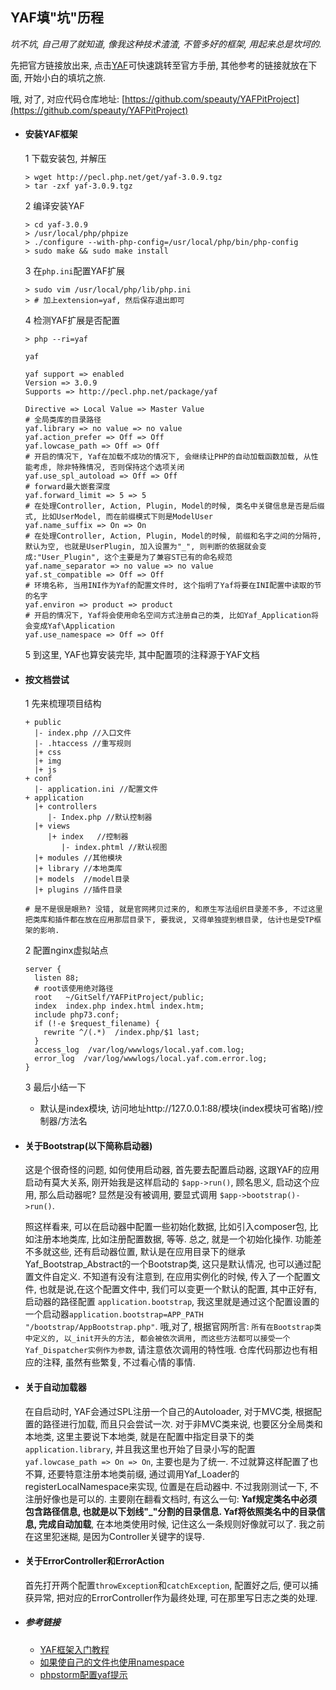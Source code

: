 ## YAF填"坑"历程

*坑不坑, 自己用了就知道, 像我这种技术渣渣, 不管多好的框架, 用起来总是坎坷的.*

先把官方链接放出来, 点击[YAF](http://www.laruence.com/manual/)可快速跳转至官方手册, 其他参考的链接就放在下面, 开始小白的填坑之旅.

哦, 对了, 对应代码仓库地址: [https://github.com/speauty/YAFPitProject](https://github.com/speauty/YAFPitProject)

* #### 安装YAF框架
  1 下载安装包, 并解压
  ```shell script
  > wget http://pecl.php.net/get/yaf-3.0.9.tgz
  > tar -zxf yaf-3.0.9.tgz
   ```
  2 编译安装YAF
  ```shell script
  > cd yaf-3.0.9
  > /usr/local/php/phpize
  > ./configure --with-php-config=/usr/local/php/bin/php-config
  > sudo make && sudo make install
  ```
  3 在`php.ini`配置YAF扩展
  ```shell script
  > sudo vim /usr/local/php/lib/php.ini
  > # 加上extension=yaf, 然后保存退出即可
  ```
  4 检测YAF扩展是否配置
  ```shell script
  > php --ri=yaf
  
  yaf

  yaf support => enabled
  Version => 3.0.9
  Supports => http://pecl.php.net/package/yaf
    
  Directive => Local Value => Master Value
  # 全局类库的目录路径
  yaf.library => no value => no value
  yaf.action_prefer => Off => Off
  yaf.lowcase_path => Off => Off
  # 开启的情况下, Yaf在加载不成功的情况下, 会继续让PHP的自动加载函数加载, 从性能考虑, 除非特殊情况, 否则保持这个选项关闭
  yaf.use_spl_autoload => Off => Off
  # forward最大嵌套深度
  yaf.forward_limit => 5 => 5
  # 在处理Controller, Action, Plugin, Model的时候, 类名中关键信息是否是后缀式, 比如UserModel, 而在前缀模式下则是ModelUser
  yaf.name_suffix => On => On
  # 在处理Controller, Action, Plugin, Model的时候, 前缀和名字之间的分隔符, 默认为空, 也就是UserPlugin, 加入设置为"_", 则判断的依据就会变成:"User_Plugin", 这个主要是为了兼容ST已有的命名规范
  yaf.name_separator => no value => no value
  yaf.st_compatible => Off => Off
  # 环境名称, 当用INI作为Yaf的配置文件时, 这个指明了Yaf将要在INI配置中读取的节的名字
  yaf.environ => product => product
  # 开启的情况下, Yaf将会使用命名空间方式注册自己的类, 比如Yaf_Application将会变成Yaf\Application
  yaf.use_namespace => Off => Off 
  ```
  5 到这里, YAF也算安装完毕, 其中配置项的注释源于YAF文档

* #### 按文档尝试
   1 先来梳理项目结构
   ```shell script
   + public
     |- index.php //入口文件
     |- .htaccess //重写规则    
     |+ css
     |+ img
     |+ js
   + conf
     |- application.ini //配置文件   
   + application
     |+ controllers
        |- Index.php //默认控制器
     |+ views    
        |+ index   //控制器
           |- index.phtml //默认视图
     |+ modules //其他模块
     |+ library //本地类库
     |+ models  //model目录
     |+ plugins //插件目录
  
  # 是不是很是眼熟? 没错, 就是官网拷贝过来的, 和原生写法组织目录差不多, 不过这里把类库和插件都在放在应用那层目录下, 要我说, 又得单独提到根目录, 估计也是受TP框架的影响.
   ```
  2 配置nginx虚拟站点
  ```shell script
  server {
    listen 88;
    # root该使用绝对路径
    root   ~/GitSelf/YAFPitProject/public;
    index  index.php index.html index.htm;
    include php73.conf;
    if (!-e $request_filename) {
      rewrite ^/(.*)  /index.php/$1 last;
    }
    access_log  /var/log/wwwlogs/local.yaf.com.log;
    error_log  /var/log/wwwlogs/local.yaf.com.error.log;
  }
  ```
  3 最后小结一下
    * 默认是index模块, 访问地址http://127.0.0.1:88/模块(index模块可省略)/控制器/方法名
    
* #### 关于Bootstrap(以下简称启动器)

   这是个很奇怪的问题, 如何使用启动器, 首先要去配置启动器, 这跟YAF的应用启动有莫大关系, 刚开始我是这样启动的 `$app->run()`, 顾名思义, 启动这个应用, 那么启动器呢? 显然是没有被调用, 要显式调用 `$app->bootstrap()->run()`.
   
   照这样看来, 可以在启动器中配置一些初始化数据, 比如引入composer包, 比如注册本地类库, 比如注册配置数据, 等等. 总之, 就是一个初始化操作. 功能差不多就这些, 还有启动器位置, 默认是在应用目录下的继承Yaf_Bootstrap_Abstract的一个Bootstrap类, 这只是默认情况, 也可以通过配置文件自定义. 不知道有没有注意到, 在应用实例化的时候, 传入了一个配置文件, 也就是说,在这个配置文件中, 我们可以变更一个默认的配置, 其中正好有, 启动器的路径配置 `application.bootstrap`, 我这里就是通过这个配置设置的一个启动器`application.bootstrap=APP_PATH "/bootstrap/AppBootstrap.php"`. 哦,对了, 根据官网所言: `所有在Bootstrap类中定义的, 以_init开头的方法, 都会被依次调用, 而这些方法都可以接受一个Yaf_Dispatcher实例作为参数`, 请注意依次调用的特性哦. 仓库代码那边也有相应的注释, 虽然有些繁复, 不过看心情的事情.

* #### 关于自动加载器
   
   在自启动时, YAF会通过SPL注册一个自己的Autoloader, 对于MVC类, 根据配置的路径进行加载, 而且只会尝试一次. 对于非MVC类来说, 也要区分全局类和本地类, 这里主要说下本地类, 就是在配置中指定目录下的类 `application.library`, 并且我这里也开始了目录小写的配置`yaf.lowcase_path => On => On`, 主要也是为了统一. 不过就算这样配置了也不算, 还要特意注册本地类前缀, 通过调用Yaf_Loader的registerLocalNamespace来实现, 位置是在启动器中. 不过我刚测试一下, 不注册好像也是可以的. 主要刚在翻看文档时, 有这么一句: **Yaf规定类名中必须包含路径信息, 也就是以下划线"_"分割的目录信息. Yaf将依照类名中的目录信息, 完成自动加载**, 在本地类使用时候, 记住这么一条规则好像就可以了. 我之前在这里犯迷糊, 是因为Controller关键字的误导.

* #### 关于ErrorController和ErrorAction
   首先打开两个配置`throwException`和`catchException`, 配置好之后, 便可以捕获异常, 把对应的ErrorController作为最终处理, 可在那里写日志之类的处理.

* ##### 参考链接
   * [YAF框架入门教程](https://www.jianshu.com/p/1460d2296f19)
   * [如果使自己的文件也使用namespace](https://github.com/laruence/yaf/issues/159)
   * [phpstorm配置yaf提示](https://segmentfault.com/q/1010000003851803)